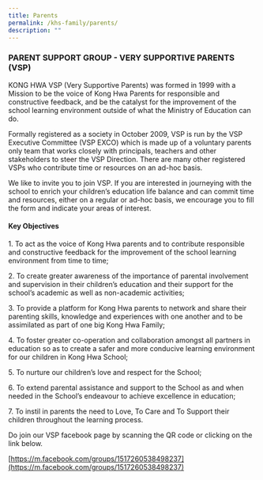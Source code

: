 ```yaml
---
title: Parents
permalink: /khs-family/parents/
description: ""
---
```

### PARENT SUPPORT GROUP - VERY SUPPORTIVE PARENTS (VSP)

KONG HWA VSP (Very Supportive Parents) was formed in 1999 with a Mission to be the voice of Kong Hwa Parents for responsible and constructive feedback, and be the catalyst for the improvement of the school learning environment outside of what the Ministry of Education can do.

  

Formally registered as a society in October 2009, VSP is run by the VSP Executive Committee (VSP EXCO) which is made up of a voluntary parents only team that works closely with principals, teachers and other stakeholders to steer the VSP Direction. There are many other registered VSPs who contribute time or resources on an ad-hoc basis.

  

We like to invite you to join VSP. If you are interested in journeying with the school to enrich your children’s education life balance and can commit time and resources, either on a regular or ad-hoc basis, we encourage you to fill the form and indicate your areas of interest.

#### Key Objectives

1\.  To act as the voice of Kong Hwa parents and to contribute responsible and constructive feedback for the improvement of the school learning environment from time to time;

2\.  To create greater awareness of the importance of parental involvement and supervision in their children’s education and their support for the school’s academic as well as non-academic activities;

3\.  To provide a platform for Kong Hwa parents to network and share their parenting skills, knowledge and experiences with one another and to be assimilated as part of one big Kong Hwa Family;

4\.  To foster greater co-operation and collaboration amongst all partners in education so as to create a safer and more conducive learning environment for our children in Kong Hwa School;

5\.  To nurture our children’s love and respect for the School;

6\.  To extend parental assistance and support to the School as and when needed in the School’s endeavour to achieve excellence in education;

7\.  To instil in parents the need to Love, To Care and To Support their children throughout the learning process.

Do join our VSP facebook page by scanning the QR code or clicking on the link below.

[https://m.facebook.com/groups/1517260538498237](https://m.facebook.com/groups/1517260538498237)